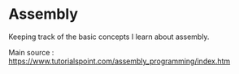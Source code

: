 # Assembly

Keeping track of the basic concepts I learn about assembly.

Main source : https://www.tutorialspoint.com/assembly_programming/index.htm
